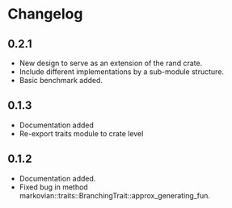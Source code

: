 # Changelog

## 0.2.1

- New design to serve as an extension of the rand crate.
- Include different implementations by a sub-module structure.
- Basic benchmark added.

## 0.1.3

- Documentation added
- Re-export traits module to crate level

## 0.1.2

- Documentation added.
- Fixed bug in method markovian::traits::BranchingTrait::approx_generating_fun.